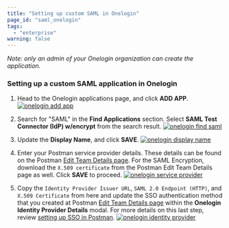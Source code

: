 ```yaml
---
title: "Setting up custom SAML in Onelogin"
page_id: "saml_onelogin"
tags: 
  - "enterprise"
warning: false
---
```


*Note: only an admin of your Onelogin organization can create the application.*

### Setting up a custom SAML application in Onelogin

1. Head to the Onelogin applications page, and click **ADD APP**.
   [![onelogin add app](https://s3.amazonaws.com/postman-static-getpostman-com/postman-docs/onelogin_add_app.png)](https://s3.amazonaws.com/postman-static-getpostman-com/postman-docs/onelogin_add_app.png)  

2. Search for "SAML" in the **Find Applications** section. Select **SAML Test Connector (IdP) w/encrypt** from the search result. 
   [![onelogin find saml](https://s3.amazonaws.com/postman-static-getpostman-com/postman-docs/onelogin_find_saml.png)](https://s3.amazonaws.com/postman-static-getpostman-com/postman-docs/onelogin_find_saml.png)

3. Update the **Display Name**, and click **SAVE**.
   [![onelogin display name](https://s3.amazonaws.com/postman-static-getpostman-com/postman-docs/onelogin_display.png)](https://s3.amazonaws.com/postman-static-getpostman-com/postman-docs/onelogin_display.png)

4. Enter your Postman service provider details. These details can be found on the Postman [Edit Team Details page](https://go.postman.co/dashboard/teams/edit). For the SAML Encryption, download the `X.509 certificate` from the Postman Edit Team Details page as well. Click **SAVE** to proceed.
   [![onelogin service provider](https://s3.amazonaws.com/postman-static-getpostman-com/postman-docs/onelogin_service_provider.png)](https://s3.amazonaws.com/postman-static-getpostman-com/postman-docs/onelogin_service_provider.png)

5. Copy the `Identity Provider Issuer URL`, `SAML 2.0 Endpoint (HTTP)`, and `X.509 Certificate` from here and update the SSO authentication method that you created at Postman [Edit Team Details page](https://go.postman.co/dashboard/teams/edit) within the **Onelogin Identity Provider Details** modal. For more details on this last step, review [setting up SSO in Postman](/docs/enterprise/sso/admin_sso). 
   [![onelogin identity provider](https://s3.amazonaws.com/postman-static-getpostman-com/postman-docs/onelogin_identity_provider.png)](https://s3.amazonaws.com/postman-static-getpostman-com/postman-docs/onelogin_identity_provider.png)
